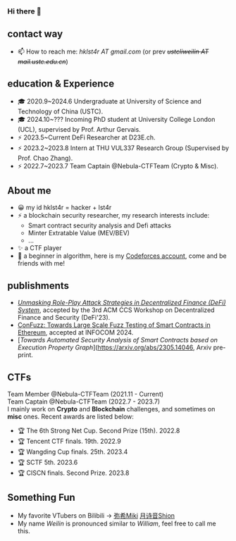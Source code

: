### Hi there 👋

<!--
**hklst4r/hklst4r** is a ✨ _special_ ✨ repository because its `README.md` (this file) appears on your GitHub profile.

Here are some ideas to get you started:

- 🔭 I’m currently working on ...
- 🌱 I’m currently learning ...
- 👯 I’m looking to collaborate on ...
- 🤔 I’m looking for help with ...
- 💬 Ask me about ...
- 📫 How to reach me: ...
- 😄 Pronouns: ...
- ⚡ Fun fact: ...
-->
<!-- ![github-stats](https://github-readme-stats.vercel.app/api?username=hklst4r&show_icons=true&line_height=25&hide_title=true)
![langs-stats](https://github-readme-stats.vercel.app/api/top-langs/?username=hklst4r&layout=compact)
 -->
## contact way
- 📫 How to reach me: *hklst4r AT gmail.com* (or prev ~~*ustcliweilin AT mail.ustc.edu.cn*~~)

## education & Experience

- 🎓 2020.9~2024.6 Undergraduate at University of Science and Technology of China (USTC).
- 🎓 2024.10~??? Incoming PhD student at University College London (UCL), supervised by Prof. Arthur Gervais.
- ⚡ 2023.5~Current DeFi Researcher at D23E.ch.
- ⚡ 2023.2~2023.8 Intern at THU VUL337 Research Group (Supervised by Prof. Chao Zhang).
- ⚡ 2022.7~2023.7 Team Captain @Nebula-CTFTeam (Crypto & Misc).



## About me
- 😀 my id hklst4r = hacker + lst4r
- ⚡ a blockchain security researcher, my research interests include:
    - Smart contract security analysis and Defi attacks
    - Minter Extratable Value (MEV/BEV)
    - ...
- ✨ a CTF player
- 🌱 a beginner in algorithm, here is my [Codeforces account](https://codeforces.com/profile/hklst4r), come and be friends with me!

## publishments
- [_Unmasking Role-Play Attack Strategies in Decentralized Finance (DeFi) System_](https://doi.org/10.1145/3605768.3623545), accepted by the 3rd ACM CCS Workshop on Decentralized Finance and Security (DeFi'23).
- [ConFuzz: Towards Large Scale Fuzz Testing of Smart Contracts in Ethereum](https://infocom2024.ieee-infocom.org/program/accepted-paper-list-main-conference), accepted at INFOCOM 2024.
- [*Towards Automated Security Analysis of Smart Contracts based on Execution Property Graph*](https://arxiv.org/abs/2305.14046, Arxiv pre-print.

## CTFs
Team Member  @Nebula-CTFTeam (2021.11 - Current)\
Team Captain @Nebula-CTFTeam (2022.7 - 2023.7)\
I mainly work on **Crypto** and **Blockchain** challenges, and sometimes on **misc** ones. Recent awards are listed below:
- 🏆 The 6th Strong Net Cup. Second Prize (15th). 2022.8
- 🏆 Tencent CTF finals. 19th. 2022.9
- 🏆 Wangding Cup finals. 25th. 2023.4
- 🏆 SCTF 5th. 2023.6
- 🏆 CISCN finals. Second Prize. 2023.8

## Something Fun
- My favorite VTubers on Bilibili -> [弥希Miki](https://space.bilibili.com/477317922) [月诗音Shion](https://space.bilibili.com/3493289896446091)
- My name *Weilin* is pronounced similar to *William*, feel free to call me this.

